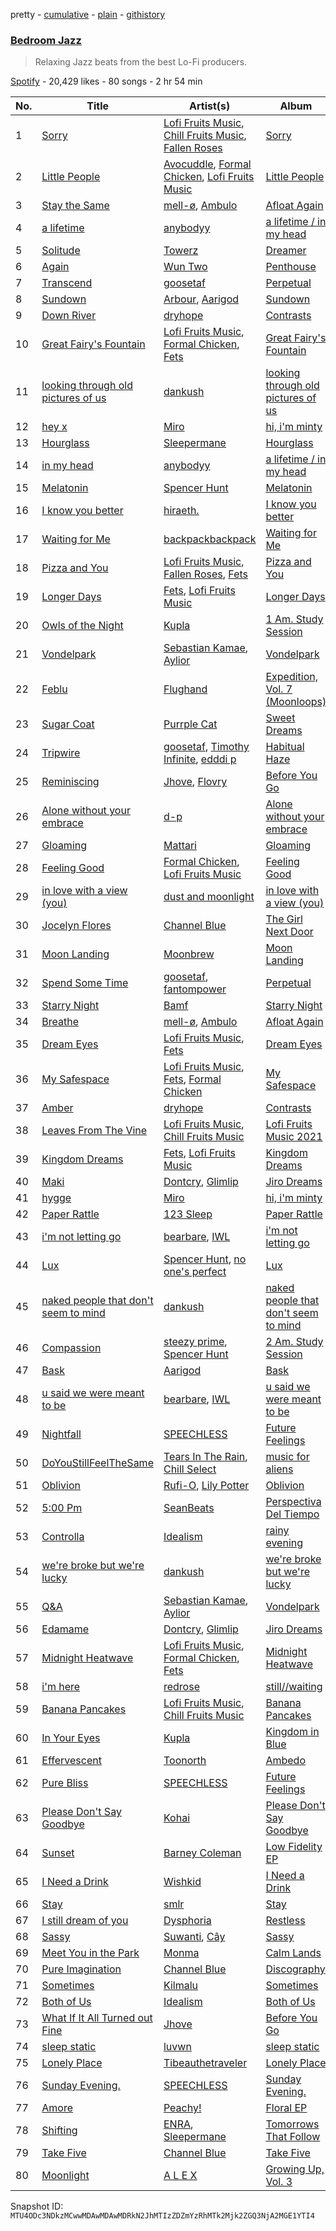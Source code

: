 pretty - [cumulative](/playlists/cumulative/37i9dQZF1DX4Ce7C9uKaHy.md) - [plain](/playlists/plain/37i9dQZF1DX4Ce7C9uKaHy) - [githistory](https://github.githistory.xyz/mackorone/spotify-playlist-archive/blob/main/playlists/plain/37i9dQZF1DX4Ce7C9uKaHy)

### [Bedroom Jazz](https://open.spotify.com/playlist/37i9dQZF1DX4Ce7C9uKaHy)

> Relaxing Jazz beats from the best Lo\-Fi producers.

[Spotify](https://open.spotify.com/user/spotify) - 20,429 likes - 80 songs - 2 hr 54 min

| No. | Title | Artist(s) | Album | Length |
|---|---|---|---|---|
| 1 | [Sorry](https://open.spotify.com/track/5gZfn1HnYbWr1QyP030wEa) | [Lofi Fruits Music](https://open.spotify.com/artist/1dABGukgZ8XKKOdd2rVSHM), [Chill Fruits Music](https://open.spotify.com/artist/34b7j3TqM5ramjmt2mc8tB), [Fallen Roses](https://open.spotify.com/artist/5I6WLC9Auo6aeTRHPQbdOv) | [Sorry](https://open.spotify.com/album/7sGfL6pR9dZmp0gVQlgxzD) | 1:45 |
| 2 | [Little People](https://open.spotify.com/track/1GJf1WBBmDLbGphcw0mlkN) | [Avocuddle](https://open.spotify.com/artist/48QpIkzC2yRCUCvNvOVZqD), [Formal Chicken](https://open.spotify.com/artist/5k3Cw8TfLQt40L5dbqxJKD), [Lofi Fruits Music](https://open.spotify.com/artist/1dABGukgZ8XKKOdd2rVSHM) | [Little People](https://open.spotify.com/album/7sYlZaPWr5Ud6QsCgaOyOi) | 2:02 |
| 3 | [Stay the Same](https://open.spotify.com/track/2NsNSA5Vpa6mzqNzehjup0) | [mell\-ø](https://open.spotify.com/artist/6bA2OonnJsG1tN9yClu2aC), [Ambulo](https://open.spotify.com/artist/6sPQwc6lix6K1Gv64v91Ml) | [Afloat Again](https://open.spotify.com/album/5gaCTvnjcK8yVFhZHnG7N2) | 2:04 |
| 4 | [a lifetime](https://open.spotify.com/track/5mcZF1kLzh4i182pDvp2RJ) | [anybodyy](https://open.spotify.com/artist/1aub8GgJikwSG4wUMWZrzl) | [a lifetime / in my head](https://open.spotify.com/album/63wBnahx47YdNGVY39pjDX) | 2:16 |
| 5 | [Solitude](https://open.spotify.com/track/68Q59HvGVaA4kQbAbJoh00) | [Towerz](https://open.spotify.com/artist/1bbah9s09626gweOzzLbKG) | [Dreamer](https://open.spotify.com/album/0I2bgaPp0ktK6AXGlADqHI) | 2:04 |
| 6 | [Again](https://open.spotify.com/track/7B31LBiu80ZPLRF9UYLsEU) | [Wun Two](https://open.spotify.com/artist/69cjjIQEN8M6heOBT2SqZE) | [Penthouse](https://open.spotify.com/album/0GttCWGCN1dQ5B9Yx9XPh2) | 2:23 |
| 7 | [Transcend](https://open.spotify.com/track/0rPj7S7wJ7IF4PiUXlRRfY) | [goosetaf](https://open.spotify.com/artist/46NCqFl8vhQZD77y7XkvJs) | [Perpetual](https://open.spotify.com/album/22cGIyIDKV7ZcOMuiBqf8R) | 2:01 |
| 8 | [Sundown](https://open.spotify.com/track/1ZNBBIqH0beHORllNd3Uud) | [Arbour](https://open.spotify.com/artist/3pSfwb3p6BVPTYDkNdgxS2), [Aarigod](https://open.spotify.com/artist/3PcDrMW2mUYxuKB5Ue3c86) | [Sundown](https://open.spotify.com/album/3Q7VU1KXqFwgvVqcf2RmTf) | 2:48 |
| 9 | [Down River](https://open.spotify.com/track/4U09TYIzR2k3oo3gXiknjm) | [dryhope](https://open.spotify.com/artist/50Ej4gF8iYESted3e4JZ4t) | [Contrasts](https://open.spotify.com/album/7wDFM8dEj8csU071gXJmkH) | 2:24 |
| 10 | [Great Fairy's Fountain](https://open.spotify.com/track/1umuPHLW27T84q7nap3Aer) | [Lofi Fruits Music](https://open.spotify.com/artist/1dABGukgZ8XKKOdd2rVSHM), [Formal Chicken](https://open.spotify.com/artist/5k3Cw8TfLQt40L5dbqxJKD), [Fets](https://open.spotify.com/artist/0GJ3FYu5TXpDjqvPs9iA4u) | [Great Fairy's Fountain](https://open.spotify.com/album/0B10tHXVpvJ2Ii6IKXUZuf) | 1:52 |
| 11 | [looking through old pictures of us](https://open.spotify.com/track/76ypgNi0b7oDbboHzXi2qK) | [dankush](https://open.spotify.com/artist/4zxP5ygXMD6Ycjfi3M8Gkf) | [looking through old pictures of us](https://open.spotify.com/album/2QE3VXl4HdXYM1Vl8s7CWP) | 2:40 |
| 12 | [hey x](https://open.spotify.com/track/0ux0CW8DioEvqSl1oI4mlV) | [Miro](https://open.spotify.com/artist/5xvi5IOvzPsJxrQwVYrOXw) | [hi, i'm minty](https://open.spotify.com/album/4EYbb8gsQGvQveOC4KzMDn) | 3:19 |
| 13 | [Hourglass](https://open.spotify.com/track/1YYdaHYdCOCyAeWUfSiUkE) | [Sleepermane](https://open.spotify.com/artist/4gGsx7blPpBj7gKGmDBEfI) | [Hourglass](https://open.spotify.com/album/2s5jwScnGM1tHRvVvHv1Iz) | 1:54 |
| 14 | [in my head](https://open.spotify.com/track/7KwEzXyn7vmPHr7wqmThLA) | [anybodyy](https://open.spotify.com/artist/1aub8GgJikwSG4wUMWZrzl) | [a lifetime / in my head](https://open.spotify.com/album/63wBnahx47YdNGVY39pjDX) | 1:56 |
| 15 | [Melatonin](https://open.spotify.com/track/1fMTAkArOgnwGTj1mYahyZ) | [Spencer Hunt](https://open.spotify.com/artist/4btBTQ1pWqpnDPY4BWMh1S) | [Melatonin](https://open.spotify.com/album/5cYAPF3N32r7wUEl8WtGRI) | 3:32 |
| 16 | [I know you better](https://open.spotify.com/track/1U5feIyPWBl8tRkSk4cwWR) | [hiraeth.](https://open.spotify.com/artist/5oLTLuHsqyA78zxL9l3Udp) | [I know you better](https://open.spotify.com/album/4iKYslxWY70QS5XpofwuC2) | 1:25 |
| 17 | [Waiting for Me](https://open.spotify.com/track/575WSpF8OBLE1Giogp0ZmJ) | [backpackbackpack](https://open.spotify.com/artist/6ouTxKULWetTDB9nj5tBCV) | [Waiting for Me](https://open.spotify.com/album/7mndWYhAt9ZpgAftxos1Y9) | 1:14 |
| 18 | [Pizza and You](https://open.spotify.com/track/2moQmeENB1QMJXrEkFUcWT) | [Lofi Fruits Music](https://open.spotify.com/artist/1dABGukgZ8XKKOdd2rVSHM), [Fallen Roses](https://open.spotify.com/artist/5I6WLC9Auo6aeTRHPQbdOv), [Fets](https://open.spotify.com/artist/0GJ3FYu5TXpDjqvPs9iA4u) | [Pizza and You](https://open.spotify.com/album/5cHhDMSZBfdailiFiiYRNI) | 1:52 |
| 19 | [Longer Days](https://open.spotify.com/track/3bHYWZeQf8uZBKz35Q93xT) | [Fets](https://open.spotify.com/artist/0GJ3FYu5TXpDjqvPs9iA4u), [Lofi Fruits Music](https://open.spotify.com/artist/1dABGukgZ8XKKOdd2rVSHM) | [Longer Days](https://open.spotify.com/album/4r99r4UeTF8jVzd2Y0esjN) | 2:34 |
| 20 | [Owls of the Night](https://open.spotify.com/track/0DxFNeiT0zuSfF2IjX9vDX) | [Kupla](https://open.spotify.com/artist/7daSp9zXk1dmqNxwKFkL35) | [1 Am\. Study Session](https://open.spotify.com/album/5YHjaK7w0G690vmyEiob1C) | 2:21 |
| 21 | [Vondelpark](https://open.spotify.com/track/2eZ1y3eY02Twb00rYOsUhr) | [Sebastian Kamae](https://open.spotify.com/artist/7GsvnIE0bUBu6WZXO3ryJe), [Aylior](https://open.spotify.com/artist/2yCHwCR4w8pZyoSCyoQQfx) | [Vondelpark](https://open.spotify.com/album/6DUWrh2rpN32GmWYv1qXT4) | 2:00 |
| 22 | [Feblu](https://open.spotify.com/track/6EHGGXkOd5APGB3bxEqekX) | [Flughand](https://open.spotify.com/artist/6x5HLaMcoxaULXpgN0NJbb) | [Expedition, Vol\. 7 \(Moonloops\)](https://open.spotify.com/album/7HPxDRXmH8sR74ywHbuXjM) | 1:33 |
| 23 | [Sugar Coat](https://open.spotify.com/track/4Q5SnRGF0wAluw3zY9NbYo) | [Purrple Cat](https://open.spotify.com/artist/73aKnLT4O8G2pBEfdlQzrE) | [Sweet Dreams](https://open.spotify.com/album/35Zg4Ksfyo1PmlztBn3UH6) | 2:59 |
| 24 | [Tripwire](https://open.spotify.com/track/6T0qIYWEBLSik4UL4zrsQv) | [goosetaf](https://open.spotify.com/artist/46NCqFl8vhQZD77y7XkvJs), [Timothy Infinite](https://open.spotify.com/artist/4rhZUbGllLmyrhbB9g2ZbX), [edddi p](https://open.spotify.com/artist/15oeMOYxaCQ2JwugNZZrsp) | [Habitual Haze](https://open.spotify.com/album/5lJUqo5mEcYgcCnbADkfvO) | 2:48 |
| 25 | [Reminiscing](https://open.spotify.com/track/0SLqAM3Jv5vKpjskuRK4aw) | [Jhove](https://open.spotify.com/artist/1R9fj5Tiy9XMFp5ANzS7FA), [Flovry](https://open.spotify.com/artist/2pLu3Ut2C3RviYZ3xUanBs) | [Before You Go](https://open.spotify.com/album/6rZmtp1Bc9n0rN20uqsLea) | 2:38 |
| 26 | [Alone without your embrace](https://open.spotify.com/track/1oSJNJPZdoeFf4zrbF7OIZ) | [d\-p](https://open.spotify.com/artist/5RdWE3BZ6xrseaVatOeUWc) | [Alone without your embrace](https://open.spotify.com/album/0Oa1ZmpCSJJChayiAZXMXI) | 2:29 |
| 27 | [Gloaming](https://open.spotify.com/track/09O1DNX6iLiAmi3b64aOhy) | [Mattari](https://open.spotify.com/artist/2vvyHDrc6kPcPXcTlIaumC) | [Gloaming](https://open.spotify.com/album/0mCpADfeZDh2APKiBQjzVL) | 2:51 |
| 28 | [Feeling Good](https://open.spotify.com/track/633vDzDBuj4VRSnLqUMCg0) | [Formal Chicken](https://open.spotify.com/artist/5k3Cw8TfLQt40L5dbqxJKD), [Lofi Fruits Music](https://open.spotify.com/artist/1dABGukgZ8XKKOdd2rVSHM) | [Feeling Good](https://open.spotify.com/album/6AHYXmBI1K9JIJlWGHCRR3) | 1:53 |
| 29 | [in love with a view \(you\)](https://open.spotify.com/track/3c11Ky9ZYkU4H1e1Teqd96) | [dust and moonlight](https://open.spotify.com/artist/13UEKq0Yy3pxaFdONSmdaF) | [in love with a view \(you\)](https://open.spotify.com/album/2EYmpxOfqkkHVzubhfe2Gj) | 1:45 |
| 30 | [Jocelyn Flores](https://open.spotify.com/track/1E6I7jxTnXPJ7JQsc5AJxk) | [Channel Blue](https://open.spotify.com/artist/7KJsrz0B4NjLsJMcyW3HZ8) | [The Girl Next Door](https://open.spotify.com/album/4Bo077MbwjBahlSDGsldxV) | 1:29 |
| 31 | [Moon Landing](https://open.spotify.com/track/0bOwsQHfwGHDDRTlWlD1cZ) | [Moonbrew](https://open.spotify.com/artist/4hIbcgjW07lDwyea7mJh4w) | [Moon Landing](https://open.spotify.com/album/6wDYcIOoFNExsWCZkvqAGp) | 2:00 |
| 32 | [Spend Some Time](https://open.spotify.com/track/18qKtfOEGDpkEpB0pT42Lr) | [goosetaf](https://open.spotify.com/artist/46NCqFl8vhQZD77y7XkvJs), [fantompower](https://open.spotify.com/artist/6psQOFgr41pQ2CiL2CCi47) | [Perpetual](https://open.spotify.com/album/22cGIyIDKV7ZcOMuiBqf8R) | 2:15 |
| 33 | [Starry Night](https://open.spotify.com/track/4lBoGeXC3ERsN5VeAJPBa1) | [Bamf](https://open.spotify.com/artist/3fBvawWDezorTt8q2xGj0p) | [Starry Night](https://open.spotify.com/album/5T4PW2mXk0J1Y6u870Ecug) | 2:46 |
| 34 | [Breathe](https://open.spotify.com/track/1F8o8OxsFFbgb3J0vWxE1B) | [mell\-ø](https://open.spotify.com/artist/6bA2OonnJsG1tN9yClu2aC), [Ambulo](https://open.spotify.com/artist/6sPQwc6lix6K1Gv64v91Ml) | [Afloat Again](https://open.spotify.com/album/5gaCTvnjcK8yVFhZHnG7N2) | 2:06 |
| 35 | [Dream Eyes](https://open.spotify.com/track/2LTBMxg9Yl21FCOjFf3GkD) | [Lofi Fruits Music](https://open.spotify.com/artist/1dABGukgZ8XKKOdd2rVSHM), [Fets](https://open.spotify.com/artist/0GJ3FYu5TXpDjqvPs9iA4u) | [Dream Eyes](https://open.spotify.com/album/4fU6cSmVcwCPieT14w4TtE) | 1:39 |
| 36 | [My Safespace](https://open.spotify.com/track/5WZuLPWvTE39s2KBLQnhAJ) | [Lofi Fruits Music](https://open.spotify.com/artist/1dABGukgZ8XKKOdd2rVSHM), [Fets](https://open.spotify.com/artist/0GJ3FYu5TXpDjqvPs9iA4u), [Formal Chicken](https://open.spotify.com/artist/5k3Cw8TfLQt40L5dbqxJKD) | [My Safespace](https://open.spotify.com/album/346UKwjoD8KTDBqLa47qad) | 2:13 |
| 37 | [Amber](https://open.spotify.com/track/4OdNQ6NpG14f2sbGm3Y8WT) | [dryhope](https://open.spotify.com/artist/50Ej4gF8iYESted3e4JZ4t) | [Contrasts](https://open.spotify.com/album/7wDFM8dEj8csU071gXJmkH) | 2:06 |
| 38 | [Leaves From The Vine](https://open.spotify.com/track/4LjrGTdlRNYU3UchCRwnOh) | [Lofi Fruits Music](https://open.spotify.com/artist/1dABGukgZ8XKKOdd2rVSHM), [Chill Fruits Music](https://open.spotify.com/artist/34b7j3TqM5ramjmt2mc8tB) | [Lofi Fruits Music 2021](https://open.spotify.com/album/35DIb6j45YmbHAfyN7HgaG) | 1:54 |
| 39 | [Kingdom Dreams](https://open.spotify.com/track/19W4cWhC9hFPwcGfJkuJEj) | [Fets](https://open.spotify.com/artist/0GJ3FYu5TXpDjqvPs9iA4u), [Lofi Fruits Music](https://open.spotify.com/artist/1dABGukgZ8XKKOdd2rVSHM) | [Kingdom Dreams](https://open.spotify.com/album/6i8r3aUSuojUW5eXJTmYTr) | 1:53 |
| 40 | [Maki](https://open.spotify.com/track/1jgZPU8y5lg8fulf33SE08) | [Dontcry](https://open.spotify.com/artist/3vzJueN7TkCtYpz1myVmDU), [Glimlip](https://open.spotify.com/artist/5wEF5my54dE5vMMmSUz2q3) | [Jiro Dreams](https://open.spotify.com/album/5oyhUHX2IlRm4vrn9TLRrS) | 1:20 |
| 41 | [hygge](https://open.spotify.com/track/3FZmsVepjKdjlswITUY8iV) | [Miro](https://open.spotify.com/artist/5xvi5IOvzPsJxrQwVYrOXw) | [hi, i'm minty](https://open.spotify.com/album/4EYbb8gsQGvQveOC4KzMDn) | 3:56 |
| 42 | [Paper Rattle](https://open.spotify.com/track/3GYEDucqkKwECJF5cXLVWo) | [123 Sleep](https://open.spotify.com/artist/5p2DzA0n3Ewwr3iDTVKtx5) | [Paper Rattle](https://open.spotify.com/album/43Ga8mWVba1e3EEqkFL0bw) | 2:34 |
| 43 | [i'm not letting go](https://open.spotify.com/track/7aBbWuqVFbghu6BvGubcwr) | [bearbare](https://open.spotify.com/artist/6PKlFeLEuDwKi9jOLf6qWi), [IWL](https://open.spotify.com/artist/0WCI8FhrRg1eGElGlN6vD4) | [i'm not letting go](https://open.spotify.com/album/2I5qkZFD97FGh77QmoXRqf) | 2:05 |
| 44 | [Lux](https://open.spotify.com/track/5KMcn8BC9HqgytDkT2oK7H) | [Spencer Hunt](https://open.spotify.com/artist/4btBTQ1pWqpnDPY4BWMh1S), [no one's perfect](https://open.spotify.com/artist/4vXVzSSH673xUv5sUmRGYX) | [Lux](https://open.spotify.com/album/5P5x5B74JxTD5WOviW26LY) | 1:59 |
| 45 | [naked people that don't seem to mind](https://open.spotify.com/track/1EYBIeMUH0ZpdlB2iMvVKs) | [dankush](https://open.spotify.com/artist/4zxP5ygXMD6Ycjfi3M8Gkf) | [naked people that don't seem to mind](https://open.spotify.com/album/3sqRXNbhFBHPTx18HUVwby) | 2:08 |
| 46 | [Compassion](https://open.spotify.com/track/0zdZeaDRFicceyjWsFNzlr) | [steezy prime](https://open.spotify.com/artist/4ApyJoQGYHAcMtJEvK5tRx), [Spencer Hunt](https://open.spotify.com/artist/4btBTQ1pWqpnDPY4BWMh1S) | [2 Am\. Study Session](https://open.spotify.com/album/4IGTs0cpVnm9qyGn02h1dB) | 2:13 |
| 47 | [Bask](https://open.spotify.com/track/4rlum0TcLjkpL9yNigfs9g) | [Aarigod](https://open.spotify.com/artist/3PcDrMW2mUYxuKB5Ue3c86) | [Bask](https://open.spotify.com/album/4lqdZp3M9Bdcd924ycbGJ1) | 2:18 |
| 48 | [u said we were meant to be](https://open.spotify.com/track/5VXZcOrPWCSVeCAqiYSBOK) | [bearbare](https://open.spotify.com/artist/6PKlFeLEuDwKi9jOLf6qWi), [IWL](https://open.spotify.com/artist/0WCI8FhrRg1eGElGlN6vD4) | [u said we were meant to be](https://open.spotify.com/album/38RGBr2aAetZq0iw5dVvrq) | 1:35 |
| 49 | [Nightfall](https://open.spotify.com/track/2bCwu6RFRzpRY0UKOnrOmg) | [SPEECHLESS](https://open.spotify.com/artist/0RUwm9ukhlW1oXDzXxj3C0) | [Future Feelings](https://open.spotify.com/album/3EaCf0e92oes8PobBFZWKt) | 1:51 |
| 50 | [DoYouStillFeelTheSame](https://open.spotify.com/track/5R5V3mMShpfS8MGCbGxlqe) | [Tears In The Rain](https://open.spotify.com/artist/3NRWttHA4hPGrdbRPsKRpz), [Chill Select](https://open.spotify.com/artist/5orR9ec1E60lLb1U76m3ul) | [music for aliens](https://open.spotify.com/album/2oY1SGoHstbzJRx3f1ER8j) | 2:21 |
| 51 | [Oblivion](https://open.spotify.com/track/2zhPy8zbBf53XgTtkEbnbO) | [Rufi\-O](https://open.spotify.com/artist/5GKakcgOxfujEnTZOffcRn), [Lily Potter](https://open.spotify.com/artist/2ICXkeX9vhcboodu8Auv8p) | [Oblivion](https://open.spotify.com/album/0Oa8rgpPA3gskDwdjpQBHp) | 2:32 |
| 52 | [5:00 Pm](https://open.spotify.com/track/7iZv82iUrrRCbkFWbrtd3l) | [SeanBeats](https://open.spotify.com/artist/6gxWrSNJaCqSVq9cYqjZIQ) | [Perspectiva Del Tiempo](https://open.spotify.com/album/3QwpMVWo9v5Z0CnLNBoaPm) | 2:09 |
| 53 | [Controlla](https://open.spotify.com/track/1FlY15vdP570PJucy6JdYm) | [Idealism](https://open.spotify.com/artist/6YJ4EgQzDfJnIHRbqIHAdD) | [rainy evening](https://open.spotify.com/album/2QfC7NDknouUOjSPm12OxQ) | 1:48 |
| 54 | [we're broke but we're lucky](https://open.spotify.com/track/439btZgIM3pNEHAkBB5Ncl) | [dankush](https://open.spotify.com/artist/4zxP5ygXMD6Ycjfi3M8Gkf) | [we're broke but we're lucky](https://open.spotify.com/album/1HCZ3njvm41ZBWdn4cfMeF) | 2:04 |
| 55 | [Q&A](https://open.spotify.com/track/3C6DgWELixmDdOvbobjnhg) | [Sebastian Kamae](https://open.spotify.com/artist/7GsvnIE0bUBu6WZXO3ryJe), [Aylior](https://open.spotify.com/artist/2yCHwCR4w8pZyoSCyoQQfx) | [Vondelpark](https://open.spotify.com/album/6DUWrh2rpN32GmWYv1qXT4) | 2:21 |
| 56 | [Edamame](https://open.spotify.com/track/1b4RrnJ3msQGsPbw46oGHU) | [Dontcry](https://open.spotify.com/artist/3vzJueN7TkCtYpz1myVmDU), [Glimlip](https://open.spotify.com/artist/5wEF5my54dE5vMMmSUz2q3) | [Jiro Dreams](https://open.spotify.com/album/5oyhUHX2IlRm4vrn9TLRrS) | 1:29 |
| 57 | [Midnight Heatwave](https://open.spotify.com/track/1JunuGr2z9aDXyY0cngKAh) | [Lofi Fruits Music](https://open.spotify.com/artist/1dABGukgZ8XKKOdd2rVSHM), [Formal Chicken](https://open.spotify.com/artist/5k3Cw8TfLQt40L5dbqxJKD), [Fets](https://open.spotify.com/artist/0GJ3FYu5TXpDjqvPs9iA4u) | [Midnight Heatwave](https://open.spotify.com/album/1q8PJnRe04yFGzs6gNxfo2) | 1:56 |
| 58 | [i'm here](https://open.spotify.com/track/4ROO38nMUzqSVxxU1D2sBO) | [redrose](https://open.spotify.com/artist/5DDsxWPT3cel3BxAC5oAvZ) | [still//waiting](https://open.spotify.com/album/5Efl0oiTN6EmJkDvcoUuA9) | 1:26 |
| 59 | [Banana Pancakes](https://open.spotify.com/track/6awaF1Fvzf7HoUFxyAB2Nr) | [Lofi Fruits Music](https://open.spotify.com/artist/1dABGukgZ8XKKOdd2rVSHM), [Chill Fruits Music](https://open.spotify.com/artist/34b7j3TqM5ramjmt2mc8tB) | [Banana Pancakes](https://open.spotify.com/album/3edsrXRfHg8sCKVUWDwQMS) | 1:37 |
| 60 | [In Your Eyes](https://open.spotify.com/track/5BVIZf8m649sKuvqDMeDdz) | [Kupla](https://open.spotify.com/artist/7daSp9zXk1dmqNxwKFkL35) | [Kingdom in Blue](https://open.spotify.com/album/7boAU92M1FypSBlYz0aeSg) | 2:58 |
| 61 | [Effervescent](https://open.spotify.com/track/6IR6lNKONhV6tPn1dbq5lD) | [Toonorth](https://open.spotify.com/artist/5cnRXRa8otbppSiXvfdmo3) | [Ambedo](https://open.spotify.com/album/0ZMuOWAgInjSRfHKfbntet) | 2:17 |
| 62 | [Pure Bliss](https://open.spotify.com/track/69uZTz8xKc5cb0rZEUy8YC) | [SPEECHLESS](https://open.spotify.com/artist/0RUwm9ukhlW1oXDzXxj3C0) | [Future Feelings](https://open.spotify.com/album/3EaCf0e92oes8PobBFZWKt) | 2:36 |
| 63 | [Please Don't Say Goodbye](https://open.spotify.com/track/72zJx1CWNTbD78Ziu0UGjk) | [Kohai](https://open.spotify.com/artist/4i8YmrvKe2CSIUT08ewdpF) | [Please Don't Say Goodbye](https://open.spotify.com/album/6gASWphaTZCtCWP8AY7Eza) | 1:57 |
| 64 | [Sunset](https://open.spotify.com/track/1dvpoWiJMAp6FoIWAR1LJd) | [Barney Coleman](https://open.spotify.com/artist/36K3p9zmpNUhrKrdwjbmXh) | [Low Fidelity EP](https://open.spotify.com/album/0g75kGrqzYlV0QfFzUYsXj) | 2:21 |
| 65 | [I Need a Drink](https://open.spotify.com/track/1AyUQ8VrPQh37txjLYb3KC) | [Wishkid](https://open.spotify.com/artist/0fBiX79fGtRfNkfv2yR5Rw) | [I Need a Drink](https://open.spotify.com/album/6tXoiYc2Qm2oZPeonX3s9Q) | 2:32 |
| 66 | [Stay](https://open.spotify.com/track/3VmOcYg433TPhPcp2ADuoG) | [smlr](https://open.spotify.com/artist/1FG84tTPToBCGS5Zn0ARDo) | [Stay](https://open.spotify.com/album/42DGmFWwVsub49PiAwteNv) | 2:08 |
| 67 | [I still dream of you](https://open.spotify.com/track/72Y9PQKgbZNDDqtJsYuOOI) | [Dysphoria](https://open.spotify.com/artist/0SjvG9TO02Only9hkIBswM) | [Restless](https://open.spotify.com/album/6VzMemVHUEpsdXODPAtOKL) | 1:42 |
| 68 | [Sassy](https://open.spotify.com/track/7v81zDad0PAPjJ45mphEul) | [Suwanti](https://open.spotify.com/artist/48QEanQFa6GOiSGR3uyiOi), [Cây](https://open.spotify.com/artist/2AMpDRQKGRKMI72ricUKNe) | [Sassy](https://open.spotify.com/album/39cCVhyG7YYWMKLm4yxlp5) | 1:51 |
| 69 | [Meet You in the Park](https://open.spotify.com/track/4it9vYyCde5RrYXxqBbxKo) | [Monma](https://open.spotify.com/artist/50nVKm0xa3p8KYXXssG2ym) | [Calm Lands](https://open.spotify.com/album/4dglmAUDnppEU1kx3zRCPJ) | 2:31 |
| 70 | [Pure Imagination](https://open.spotify.com/track/6redzaZ6sGkqvZiUxKLYB8) | [Channel Blue](https://open.spotify.com/artist/7KJsrz0B4NjLsJMcyW3HZ8) | [Discography](https://open.spotify.com/album/6d5aTFlnrl6n2U9Q7f8HNV) | 1:52 |
| 71 | [Sometimes](https://open.spotify.com/track/5tAp0bYvWzBQqTWCBiAwf8) | [Kilmalu](https://open.spotify.com/artist/62UCV3nYWbWpXRNXbBjU4G) | [Sometimes](https://open.spotify.com/album/46z9nN5SP1D4W4JR0Ff6Rp) | 2:10 |
| 72 | [Both of Us](https://open.spotify.com/track/1ADffIiBVfqDSRb8LKE3pU) | [Idealism](https://open.spotify.com/artist/6YJ4EgQzDfJnIHRbqIHAdD) | [Both of Us](https://open.spotify.com/album/3zY1NSZAdVDljcs0SeG63K) | 1:55 |
| 73 | [What If It All Turned out Fine](https://open.spotify.com/track/5gcOwfYRvWbDwho79MwpR5) | [Jhove](https://open.spotify.com/artist/1R9fj5Tiy9XMFp5ANzS7FA) | [Before You Go](https://open.spotify.com/album/6rZmtp1Bc9n0rN20uqsLea) | 2:41 |
| 74 | [sleep static](https://open.spotify.com/track/3Y7o45SbDTvzKrlkVLut4y) | [luvwn](https://open.spotify.com/artist/7nVUUnsqtNsHsClBi5gPwl) | [sleep static](https://open.spotify.com/album/7kxWQptPxIOHYQklLsvuFg) | 1:38 |
| 75 | [Lonely Place](https://open.spotify.com/track/3TK5Af29Ba9pjE0eSsujGe) | [Tibeauthetraveler](https://open.spotify.com/artist/1csp9v9FfSxU0LcBtfWFCb) | [Lonely Place](https://open.spotify.com/album/4knByOxlegNO6AIipucQXp) | 2:16 |
| 76 | [Sunday Evening.](https://open.spotify.com/track/3hFJJ1ySbkjsJUftYaQk4a) | [SPEECHLESS](https://open.spotify.com/artist/0RUwm9ukhlW1oXDzXxj3C0) | [Sunday Evening.](https://open.spotify.com/album/5Lox3JJVy1jpFscjs3mUFO) | 1:02 |
| 77 | [Amore](https://open.spotify.com/track/0gAT8yeYMh4EUiWRdLNkka) | [Peachy!](https://open.spotify.com/artist/7gvbCoLA8lJUktp8G2xIRR) | [Floral EP](https://open.spotify.com/album/2AlDekbTBkjh7gOXa1QFM4) | 1:56 |
| 78 | [Shifting](https://open.spotify.com/track/5pWSFR7XCupryMCju8umk0) | [ENRA](https://open.spotify.com/artist/1jDbZQQs4VNtiC4AerpIg4), [Sleepermane](https://open.spotify.com/artist/4gGsx7blPpBj7gKGmDBEfI) | [Tomorrows That Follow](https://open.spotify.com/album/30KbuLXO5pTJ75mBilXPVI) | 2:24 |
| 79 | [Take Five](https://open.spotify.com/track/11ppb9MvpzxbmChaakrKKK) | [Channel Blue](https://open.spotify.com/artist/7KJsrz0B4NjLsJMcyW3HZ8) | [Take Five](https://open.spotify.com/album/1lIfPSq2TmUxaGOiUKmUP0) | 2:18 |
| 80 | [Moonlight](https://open.spotify.com/track/0fgWMwqn3me97RFl2CTOKP) | [A L E X](https://open.spotify.com/artist/3nCJkmgdZQ6l8o828Y3vNQ) | [Growing Up, Vol\. 3](https://open.spotify.com/album/2AldFXJiuHfti8YgkUNQTG) | 3:38 |

Snapshot ID: `MTU4ODc3NDkzMCwwMDAwMDAwMDRkN2JhMTIzZDZmYzRhMTk2Mjk2ZGQ3NjA2MGE1YTI4`
